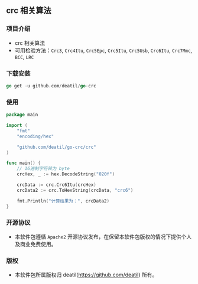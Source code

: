 ## crc 相关算法


### 项目介绍

*  crc 相关算法
*  可用检验方法：`Crc3`, `Crc4Itu`, `Crc5Epc`, `Crc5Itu`, `Crc5Usb`, `Crc6Itu`, `Crc7Mmc`, `BCC`, `LRC`


### 下载安装

~~~go
go get -u github.com/deatil/go-crc
~~~


### 使用

~~~go
package main

import (
    "fmt"
    "encoding/hex"

    "github.com/deatil/go-crc/crc"
)

func main() {
    // 16进制字符转为 byte
    crcHex, _ := hex.DecodeString("020f")

    crcData := crc.Crc6Itu(crcHex)
    crcData2 := crc.ToHexString(crcData, "crc6")

    fmt.Println("计算结果为：", crcData2)
}
~~~


### 开源协议

*  本软件包遵循 `Apache2` 开源协议发布，在保留本软件包版权的情况下提供个人及商业免费使用。


### 版权

*  本软件包所属版权归 deatil(https://github.com/deatil) 所有。
